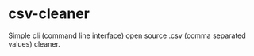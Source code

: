 # csv-cleaner
Simple cli (command line interface) open source .csv (comma separated values) cleaner.
